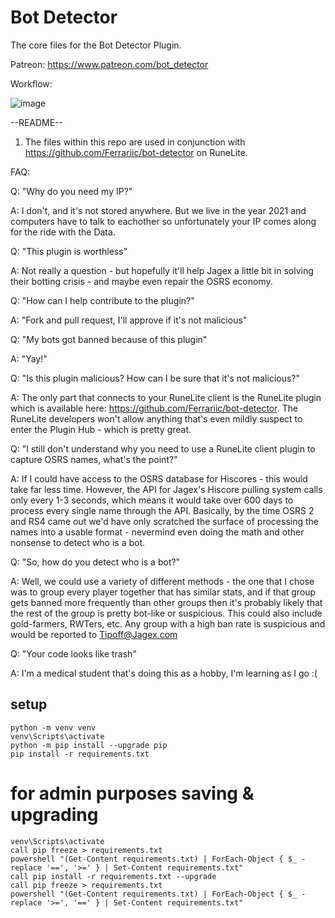 # Bot Detector
The core files for the Bot Detector Plugin.

Patreon: https://www.patreon.com/bot_detector

Workflow:

![image](https://user-images.githubusercontent.com/5789682/112380944-628dc600-8cc0-11eb-8924-4e5fa7ed2c45.png)

--README--
1. The files within this repo are used in conjunction with https://github.com/Ferrariic/bot-detector on RuneLite.

FAQ:

Q: "Why do you need my IP?"

A: I don't, and it's not stored anywhere. But we live in the year 2021 and computers have to talk to eachother so unfortunately your IP comes along for the ride with the Data.


Q: "This plugin is worthless"

A: Not really a question - but hopefully it'll help Jagex a little bit in solving their botting crisis - and maybe even repair the OSRS economy.


Q: "How can I help contribute to the plugin?"

A: "Fork and pull request, I'll approve if it's not malicious"


Q: "My bots got banned because of this plugin"

A: "Yay!"


Q: "Is this plugin malicious? How can I be sure that it's not malicious?"

A: The only part that connects to your RuneLite client is the RuneLite plugin which is available here: https://github.com/Ferrariic/bot-detector. The RuneLite developers won't allow anything that's even mildly suspect to enter the Plugin Hub - which is pretty great.


Q: "I still don't understand why you need to use a RuneLite client plugin to capture OSRS names, what's the point?"

A: If I could have access to the OSRS database for Hiscores - this would take far less time. However, the API for Jagex's Hiscore pulling system calls only every 1-3 seconds, which means it would take over 600 days to process every single name through the API. Basically, by the time OSRS 2 and RS4 came out we'd have only scratched the surface of processing the names into a usable format - nevermind even doing the math and other nonsense to detect who is a bot.


Q: "So, how do you detect who is a bot?"

A: Well, we could use a variety of different methods - the one that I chose was to group every player together that has similar stats, and if that group gets banned more frequently than other groups then it's probably likely that the rest of the group is pretty bot-like or suspicious. This could also include gold-farmers, RWTers, etc. Any group with a high ban rate is suspicious and would be reported to Tipoff@Jagex.com

Q: "Your code looks like trash"

A: I'm a medical student that's doing this as a hobby, I'm learning as I go :(



## setup
```
python -m venv venv
venv\Scripts\activate
python -m pip install --upgrade pip
pip install -r requirements.txt
```
# for admin purposes saving & upgrading

```
venv\Scripts\activate
call pip freeze > requirements.txt
powershell "(Get-Content requirements.txt) | ForEach-Object { $_ -replace '==', '>=' } | Set-Content requirements.txt"
call pip install -r requirements.txt --upgrade
call pip freeze > requirements.txt
powershell "(Get-Content requirements.txt) | ForEach-Object { $_ -replace '>=', '==' } | Set-Content requirements.txt"
```

